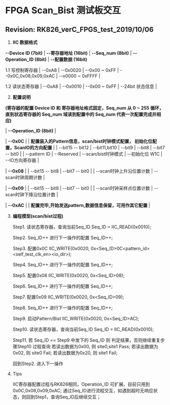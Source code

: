 # FPGA Scan_Bist 测试板交互
## Revision: RK826_verC_FPGS_test_2019/10/06


1. **IIC 数据格式**

**--Device ID (7bit)** | **--寄存器地址 (16bit)** | **--Seq_num (8bit)** | **--Operation_ID (8bit)** | **--配置数据 (16bit)**

   1.1 写控制寄存器
|    --0xA8           |       --0x0020          |   --0x00 ~ 0xFF      |  --0x0C,0x08,0x09,0xAC   |   --x0000 ~ 0xFFFF   |

   1.2 读状态寄存器
|    --0xA8           |       --0x0010          |   --0x00 ~ 0xFF      |               --24bit 状态信息                  |


2. **配置说明**

**(寄存器的配置 Device ID 和 寄存器地址格式固定，Seq_num 从 0 ~ 255 循环，直到状态寄存器的 Seq_num 域读到配置中的 Seq_num 代表一次配置完成并相应)**

| **--Operation_ID (8bit)** |

| **--0x0C**                |
| **配置装入的Pattern信息，scan/bist时钟模式配置， 初始化位配置，ScanIO的方向配置** |
|  --bit15 -- bit12     |  --bit11,bit10    |  --bit9                 |   --bit8           |    --bit7 -- bit0    |
|  --pattern ID        |  --Reserved       |  --scan/bist时钟模式     |   --初始化位 W1C    |    --IO方向寄存器    |

| **--0x08**                |
|    --bit15 -- bit8             |    --bit7 -- bit0         |
|    --scan时钟上升沿位置计数     |    --scan时钟周期计数     |

| **--0x09**                |
|    --bit15 -- bit8             |    --bit7 -- bit0              |
|    --scan时钟采样点位置计数     |    --scan时钟下降沿位置计数     |

| **--0xAC**                |
| **配置完毕,开始发送pattern,数据信息保留，可用作其它配置** |


3. **编程模型(scan/bist过程)**

   Step1. 读状态寄存器，查询当前Seq_ID
      Seq_ID = IIC_READ(0x0010);
   
   Step2. Seq_ID++ 进行下一操作的配置
      Seq_ID++;
   
   Step3. 配置0x0C
      IIC_WRITE(0x0020, 0x<Seq_ID>0C<pattern_id><rsv><self_test_clk_en><init><io_dir>);

   Step4. Seq_ID++ 进行下一操作的配置
      Seq_ID++;

   Step5. 配置0x08
      IIC_WRITE(0x0020, 0x<Seq_ID>08<rise><cycle>);

   Step6. Seq_ID++ 进行下一操作的配置
      Seq_ID++;

   Step7. 配置0x09
      IIC_WRITE(0x0020, 0x<Seq_ID>09<capture><down>);

   Step8. Seq_ID++ 进行下一操作的配置
      Seq_ID++;

   Step9. 启动Pattern/Bist
      IIC_WRITE(0x0020, 0x<Seq_ID>AC<rsv>);

   Step10. 读状态寄存器，查询当前Seq_ID
      Seq_ID = IIC_READ(0x0010);

   Step11. 若 Seq_ID == Step9 中发下的 Seq_ID 则 判定结果，否则继续重复步骤Step10 过程查询
      若读出数据为0x00, 则 site0,site1 Pass;
      若读出数据为0x02, 则 site0 Fail;
      若读出数据为0x20, 则 site1 Fail;

   回到Step2. 进入下一操作


4. Tips

   IIC寄存器配置过程与RK826相同，Operation_ID 可扩展，目前只用到 0x0C,0x08,0x09,0xAC;
   通过Seq_ID进行流程交互，如遇到超时无响应状态，则回到Step1，查询Seq_ID后继续交互；
